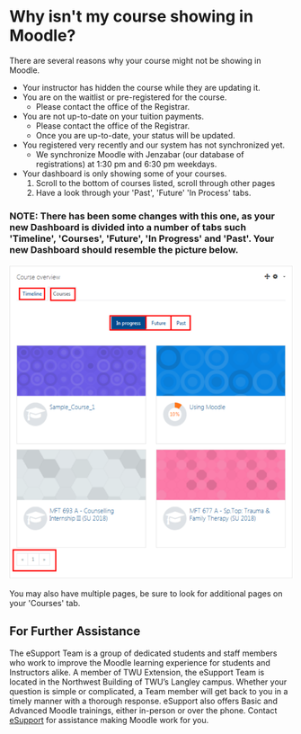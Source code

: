# Why isn't my course showing in Moodle?

There are several reasons why your course might not be showing in Moodle.

* Your instructor has hidden the course while they are updating it.
* You are on the waitlist or pre-registered for the course.
  * Please contact the office of the Registrar.
* You are not up-to-date on your tuition payments.
  * Please contact the office of the Registrar.
  * Once you are up-to-date, your status will be updated.
* You registered very recently and our system has not synchronized yet.
  * We synchronize Moodle with Jenzabar \(our database of registrations\) at 1:30 pm and 6:30 pm weekdays.
* Your dashboard is only showing some of your courses.
  1. Scroll to the bottom of courses listed, scroll through other pages
  2. Have a look through your 'Past', 'Future' 'In Process' tabs. 
### NOTE: There has been some changes with this one, as your new Dashboard is divided into a number of tabs such 'Timeline', 'Courses', 'Future', 'In Progress' and 'Past'. Your new Dashboard should resemble the picture below. 

![](../.gitbook/assets/dashboard.png)

You may also have multiple pages, be sure to look for additional pages on your 'Courses' tab.

## For Further Assistance

The eSupport Team is a group of dedicated students and staff members who work to improve the Moodle learning experience for students and Instructors alike. A member of TWU Extension, the eSupport Team is located in the Northwest Building of TWU’s Langley campus. Whether your question is simple or complicated, a Team member will get back to you in a timely manner with a thorough response. eSupport also offers Basic and Advanced Moodle trainings, either in-person or over the phone. Contact [eSupport](https://trinitywestern.teamdynamix.com/TDClient/Requests/ServiceDet?ID=16141) for assistance making Moodle work for you.


